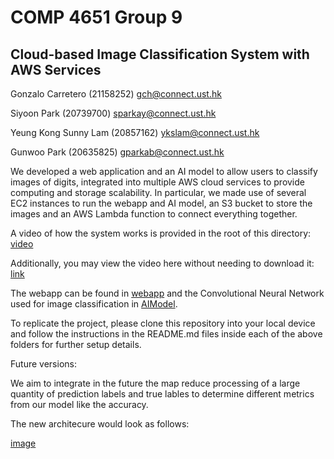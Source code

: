 # COMP 4651 Group 9
## Cloud-based Image Classification System with AWS Services


Gonzalo Carretero (21158252) gch@connect.ust.hk 

Siyoon Park (20739700) sparkay@connect.ust.hk 

Yeung Kong Sunny Lam (20857162) ykslam@connect.ust.hk 

Gunwoo Park (20635825) gparkab@connect.ust.hk

We developed a web application and an AI model to allow users to classify images of digits, integrated into multiple AWS cloud services to provide computing and storage scalability. In particular, we made use of several EC2 instances to run the webapp and AI model, an S3 bucket to store the images and an AWS Lambda function to connect everything together.

A video of how the system works is provided in the root of this directory: [video](resources/COMP4651GroupProject.mp4)

Additionally, you may view the video here without needing to download it: [link](https://drive.google.com/file/d/1mG-5ArxXxegJ4jyc-2LxEFV8596YTRCR/view?usp=sharing)


The webapp can be found in [webapp](/webapp) and the Convolutional Neural Network used for image classification in [AIModel](/AIModel). 

To replicate the project, please clone this repository into your local device and follow the instructions in the README.md files inside each of the above folders for further setup details.



Future versions:

We aim to integrate in the future the map reduce processing of a large quantity of prediction labels and true lables to determine different metrics from our model like the accuracy. 

The new architecure would look as follows:

[image](resources/future_work_architecture.svg)
